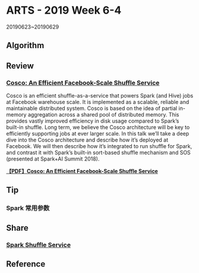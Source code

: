 # ARTS - 2019 Week 6-4

20190623~20190629

## Algorithm

## Review

### [Cosco: An Efficient Facebook-Scale Shuffle Service](https://databricks.com/session/cosco-an-efficient-facebook-scale-shuffle-service)

Cosco is an efficient shuffle-as-a-service that powers Spark (and Hive) jobs at Facebook warehouse scale. It is implemented as a scalable, reliable and maintainable distributed system. Cosco is based on the idea of partial in-memory aggregation across a shared pool of distributed memory. This provides vastly improved efficiency in disk usage compared to Spark’s built-in shuffle. Long term, we believe the Cosco architecture will be key to efficiently supporting jobs at ever larger scale. In this talk we’ll take a deep dive into the Cosco architecture and describe how it’s deployed at Facebook. We will then describe how it’s integrated to run shuffle for Spark, and contrast it with Spark’s built-in sort-based shuffle mechanism and SOS (presented at Spark+AI Summit 2018).

**[【PDF】Cosco: An Efficient Facebook-Scale Shuffle Service](../../asset/pdf/apache-spark-core-deep-dive-proper-optimization.pdf)**

## Tip

### Spark 常用参数

## Share

### [Spark Shuffle Service](../../share/2019/06/spark-shuffle-service.md)

## Reference
